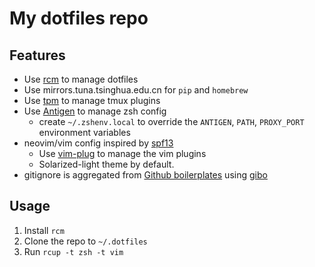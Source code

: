 # My dotfiles repo
## Features
- Use [rcm](https://github.com/thoughtbot/rcm) to manage dotfiles
- Use mirrors.tuna.tsinghua.edu.cn for `pip` and `homebrew`
- Use [tpm](https://github.com/tmux-plugins/tpm) to manage tmux plugins
- Use [Antigen](http://antigen.sharats.me) to manage zsh config
    - create `~/.zshenv.local` to override the `ANTIGEN`, `PATH`, `PROXY_PORT` environment variables
- neovim/vim config inspired by [spf13](https://vim.spf13.com/)
    - Use [vim-plug](https://github.com/junegunn/vim-plug) to manage the vim plugins
    - Solarized-light theme by default.
- gitignore is aggregated from [Github boilerplates](https://github.com/github/gitignore) using [gibo](https://github.com/simonwhitaker/gibo)

## Usage
1. Install `rcm`
1. Clone the repo to `~/.dotfiles`
2. Run `rcup -t zsh -t vim`
